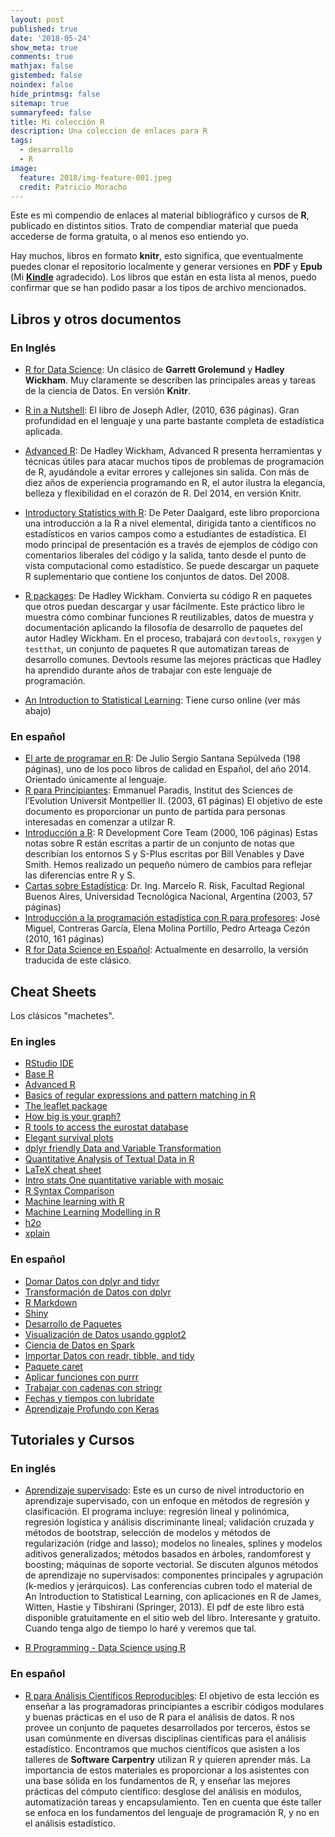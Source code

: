 ```yaml
---
layout: post
published: true
date: '2018-05-24'
show_meta: true
comments: true
mathjax: false
gistembed: false
noindex: false
hide_printmsg: false
sitemap: true
summaryfeed: false
title: Mi colección R
description: Una coleccion de enlaces para R
tags:
  - desarrollo
  - R
image:
  feature: 2018/img-feature-001.jpeg
  credit: Patricio Moracho
---
```


Este es mi compendio de enlaces al material bibliográfico y cursos de **R**,
publicado en distintos sitios. Trato de compendiar material que pueda accederse
de forma gratuita, o al menos eso entiendo yo.

Hay muchos, libros en formato **knitr**, esto significa, que eventualmente
puedes clonar el repositorio localmente y generar versiones en **PDF** y
**Epub** (Mi **[Kindle]** agradecido). Los libros que están en esta lista al
menos, puedo confirmar que se han podido pasar a los tipos de archivo
mencionados.


## Libros y otros documentos

### En Inglés


+ [R for Data Science]: Un clásico de **Garrett Grolemund** y **Hadley Wickham**. Muy
claramente se describen las principales areas y tareas de la ciencia de
Datos. En versión **Knitr**.

+ [R in a Nutshell]: El libro de Joseph Adler, (2010, 636 páginas). Gran
profundidad en el lenguaje y una parte bastante completa de estadística
aplicada.

+ [Advanced R](http://adv-r.had.co.nz/): De Hadley Wickham, Advanced R presenta herramientas y técnicas útiles para atacar muchos tipos de problemas de programación de R, ayudándole a evitar errores y callejones sin salida. Con más de diez años de experiencia programando en R, el autor ilustra la elegancia, belleza y flexibilidad en el corazón de R. Del 2014, en versión Knitr.
+ [Introductory Statistics with R](http://www.academia.dk/BiologiskAntropologi/Epidemiologi/PDF/Introductory_Statistics_with_R__2nd_ed.pdf): De Peter Daalgard, este libro proporciona una introducción a la R a nivel elemental, dirigida tanto a científicos no estadísticos en varios campos como a estudiantes de estadística. El modo principal de presentación es a través de ejemplos de código con comentarios liberales del código y la salida, tanto desde el punto de vista computacional como estadístico. Se puede descargar un paquete R suplementario que contiene los conjuntos de datos. Del 2008.
+ [R packages](http://r-pkgs.had.co.nz/): De Hadley Wickham. Convierta su código R en paquetes que otros puedan descargar y usar fácilmente. Este práctico libro le muestra cómo combinar funciones R reutilizables, datos de muestra y documentación aplicando la filosofía de desarrollo de paquetes del autor Hadley Wickham. En el proceso, trabajará con `devtools`, `roxygen` y `testthat`, un conjunto de paquetes R que automatizan tareas de desarrollo comunes. Devtools resume las mejores prácticas que Hadley ha aprendido durante años de trabajar con este lenguaje de programación.
+ [An Introduction to Statistical Learning](http://www-bcf.usc.edu/~gareth/ISL/ISLR%20Seventh%20Printing.pdf): Tiene curso online (ver más abajo)

### En español

+ [El arte de programar en R](https://cran.r-project.org/doc/contrib/Santana_El_arte_de_programar_en_R.pdf): De Julio Sergio Santana Sepúlveda (198 páginas), uno de los poco libros de calidad en Español, del año 2014. Orientado únicamente al lenguaje.
+ [R para Principiantes](https://cran.r-project.org/doc/contrib/rdebuts_es.pdf): Emmanuel Paradis, Institut des Sciences de l’Evolution Universit Montpellier II. (2003, 61 páginas) El objetivo de este documento es proporcionar un punto de partida para personas interesadas en comenzar a utilzar R. 
+ [Introducción a R](https://cran.r-project.org/doc/contrib/R-intro-1.1.0-espanol.1.pdf): R Development Core Team (2000, 106 páginas) Estas notas sobre R están escritas a partir de un conjunto de notas que describían los entornos S y S-Plus escritas por Bill Venables y Dave Smith. Hemos realizado un pequeño número de cambios para reflejar las diferencias entre R y S.	
+ [Cartas sobre Estadística](https://cran.r-project.org/doc/contrib/Risk-Cartas-sobre-Estadistica.pdf): Dr. Ing. Marcelo R. Risk, Facultad Regional Buenos Aires, Universidad Tecnológica Nacional, Argentina (2003, 57 páginas)
+ [Introducción a la programación estadística con R para profesores](http://www.ugr.es/~batanero/pages/ARTICULOS/libroR.pdf): José Miguel, Contreras García, Elena Molina Portillo, Pedro Arteaga Cezón (2010, 161 páginas)
+ [R for Data Science en Español](https://es.r4ds.hadley.nz/): Actualmente en desarrollo, la versión traducida de este clásico. 

## Cheat Sheets

Los clásicos "machetes".

### En ingles

+ [RStudio IDE](https://github.com/rstudio/cheatsheets/raw/master/rstudio-ide.pdf)
+ [Base R](http://github.com/rstudio/cheatsheets/raw/master/base-r.pdf)
+ [Advanced R](https://www.rstudio.com/wp-content/uploads/2016/02/advancedR.pdf)
+ [Basics of regular expressions and pattern matching in R ](https://www.rstudio.com/wp-content/uploads/2016/09/RegExCheatsheet.pdf)
+ [The leaflet package](https://github.com/rstudio/cheatsheets/raw/master/leaflet.pdf)
+ [How big is your graph?](https://github.com/rstudio/cheatsheets/raw/master/how-big-is-your-graph.pdf)
+ [R tools to access the eurostat database](https://github.com/rstudio/cheatsheets/raw/master/eurostat.pdf)
+ [Elegant survival plots](https://github.com/rstudio/cheatsheets/raw/master/eurostat.pdf)
+ [dplyr friendly Data and Variable Transformation](http://github.com/rstudio/cheatsheets/raw/master/sjmisc.pdf)
+ [Quantitative Analysis of Textual Data in R](https://github.com/rstudio/cheatsheets/raw/master/quanteda.pdf)
+ [LaTeX cheat sheet](https://wch.github.io/latexsheet/latexsheet-a4.pdf)
+ [Intro stats One quantitative variable with mosaic](https://github.com/rstudio/cheatsheets/raw/master/mosaic.pdf)
+ [R Syntax Comparison](https://github.com/rstudio/cheatsheets/raw/master/syntax.pdf)
+ [Machine learning with R](https://github.com/rstudio/cheatsheets/raw/master/mlr.pdf)
+ [Machine Learning Modelling in R](https://github.com/rstudio/cheatsheets/raw/master/Machine%20Learning%20Modelling%20in%20R.pdf)
+ [h2o](https://github.com/rstudio/cheatsheets/raw/master/h2o.pdf)
+ [xplain](https://github.com/rstudio/cheatsheets/raw/master/xplain.pdf)

### En español

+ [Domar Datos con dplyr and tidyr ](https://github.com/rstudio/cheatsheets/raw/master/translations/spanish/data-wrangling-cheatsheet_Spanish.pdf)
+ [Transformación de Datos con dplyr](https://github.com/rstudio/cheatsheets/raw/master/translations/spanish/data-transformation_Spanish.pdf)
+ [R Markdown](https://github.com/rstudio/cheatsheets/raw/master/translations/spanish/rmarkdown_Spanish.pdf)
+ [Shiny](https://github.com/rstudio/cheatsheets/raw/master/translations/spanish/shiny_Spanish.pdf)
+ [Desarrollo de Paquetes](https://github.com/rstudio/cheatsheets/raw/master/translations/spanish/devtools-cheatsheet_Spanish.pdf)
+ [Visualización de Datos usando ggplot2](https://github.com/rstudio/cheatsheets/raw/master/translations/spanish/ggplot2.pdf)
+ [Ciencia de Datos en Spark](https://github.com/rstudio/cheatsheets/raw/master/translations/spanish/sparklyrSpanish.pdf)
+ [Importar Datos con readr, tibble, and tidy](https://github.com/rstudio/cheatsheets/raw/master/translations/spanish/data-import-cheatsheet_Spanish.pdf)
+ [Paquete caret](https://github.com/rstudio/cheatsheets/raw/master/translations/spanish/caret-cheatsheet_Spanish.pdf)
+ [Aplicar funciones con purrr](https://github.com/rstudio/cheatsheets/raw/master/translations/spanish/purrr_COrtega_Spanish.pdf)
+ [Trabajar con cadenas con stringr](https://github.com/rstudio/cheatsheets/raw/master/translations/spanish/strings_Spanish.pdf)
+ [Fechas y tiempos con lubridate](https://github.com/rstudio/cheatsheets/raw/master/translations/spanish/lubridate_Spanish.pdf)
+ [Aprendizaje Profundo con Keras](https://github.com/rstudio/cheatsheets/raw/master/translations/spanish/keras_Spanish.pdf)

## Tutoriales y Cursos

### En inglés

+ [Aprendizaje supervisado](https://lagunita.stanford.edu/courses/HumanitiesSciences/StatLearning/Winter2016/about?fbclid=IwAR1wNXaXvBwA-XqH3l1b6fBQTLopGMcO5fEa_IhJ2cJy02FbELvs6XZ4_0k):
  Este es un curso de nivel introductorio
  en aprendizaje supervisado, con un enfoque en métodos de regresión y
  clasificación. El programa incluye: regresión lineal y polinómica, regresión
  logística y análisis discriminante lineal; validación cruzada y métodos de
  bootstrap, selección de modelos y métodos de regularización (ridge and
  lasso); modelos no lineales, splines y modelos aditivos generalizados;
  métodos basados en árboles, randomforest y boosting; máquinas de soporte
  vectorial. Se discuten algunos métodos de aprendizaje no supervisados:
  componentes principales y agrupación (k-medios y jerárquicos). Las
  conferencias cubren todo el material de An Introduction to Statistical
  Learning, con aplicaciones en R de James, Witten, Hastie y Tibshirani
  (Springer, 2013). El pdf de este libro está disponible gratuitamente en el
  sitio web del libro. Interesante y gratuito. Cuando tenga algo de tiempo lo
  haré y veremos que tal.

+ [R Programming - Data Science using R](https://www.udemy.com/r-programming-h/learn/lecture/13681704#overview)


### En español

+ [R para Análisis Científicos Reproducibles](https://swcarpentry.github.io/r-novice-gapminder-es/):
El objetivo de esta lección es enseñar a las programadoras principiantes a
escribir códigos modulares y buenas prácticas en el uso de R para el análisis de
datos. R nos provee un conjunto de paquetes desarrollados por terceros, éstos se
usan comúnmente en diversas disciplinas científicas para el análisis
estadístico. Encontramos que muchos científicos que asisten a los talleres de
**Software Carpentry** utilizan R y quieren aprender más. La importancia de estos
materiales es proporcionar a los asistentes con una base sólida en los
fundamentos de R, y enseñar las mejores prácticas del cómputo científico:
desglose del análisis en módulos, automatización tareas y encapsulamiento. Ten
en cuenta que éste taller se enfoca en los fundamentos del lenguaje de
programación R, y no en el análisis estadístico.

[R for Data Science]:https://r4ds.had.co.nz/
[kindle]:/2016/2016-12-26-mi-vida-despues-del-kindle.md
[R in a Nutshell]:https://visualization.sites.clemson.edu/reu/resources/RText.pdf
